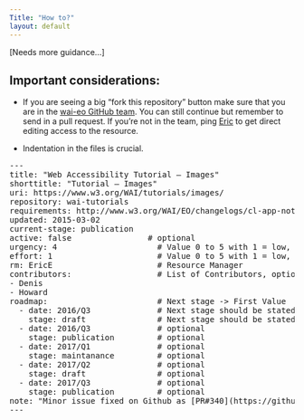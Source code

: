 ```yaml
---
Title: "How to?"
layout: default
---
```


[Needs more guidance…]

## Important considerations:

* If you are seeing a big “fork this repository” button make sure that you are in the [wai-eo GitHub team](https://github.com/orgs/w3c/teams/wai-eo). You can still continue but remember to send in a pull request. If you’re not in the team, ping [Eric](mailto:ee@w3.org) to get direct editing access to the resource.

* Indentation in the files is crucial.

<pre>
---
title: "Web Accessibility Tutorial – Images"
shorttitle: "Tutorial – Images"                                #optional
uri: https://www.w3.org/WAI/tutorials/images/
repository: wai-tutorials                                      #optional
requirements: http://www.w3.org/WAI/EO/changelogs/cl-app-notes #optional
updated: 2015-03-02
current-stage: publication                                     #See RDLC
active: false                # optional
urgency: 4                     # Value 0 to 5 with 1 = low, 5 = high
effort: 1                      # Value 0 to 5 with 1 = low, 5 = high
rm: EricE                      # Resource Manager
contributors:                  # List of Contributors, optional
- Denis
- Howard
roadmap:                       # Next stage -> First Value
  - date: 2016/Q3              # Next stage should be stated
    stage: draft               # Next stage should be stated
  - date: 2016/Q3              # optional
    stage: publication         # optional
  - date: 2017/Q1              # optional
    stage: maintanance         # optional
  - date: 2017/Q2              # optional
    stage: draft               # optional
  - date: 2017/Q3              # optional
    stage: publication         # optional
note: "Minor issue fixed on Github as [PR#340](https://github.com/w3c/wai-tutorials/pull/340)."      # optional
---
</pre>